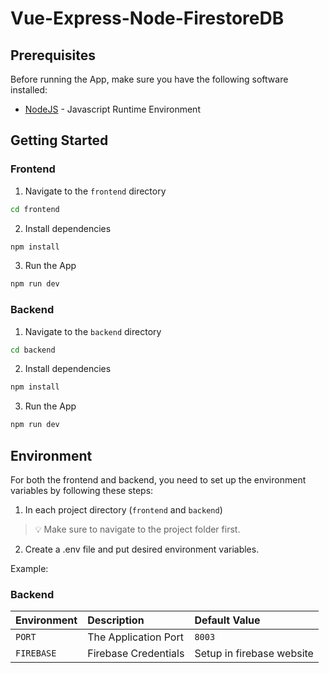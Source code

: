 # Vue-Express-Node-FirestoreDB

## Prerequisites

Before running the App, make sure you have the following software installed:
- [NodeJS](https://nodejs.org/en) - Javascript Runtime Environment

## Getting Started

### Frontend

1. Navigate to the `frontend` directory

```sh
cd frontend
```

2. Install dependencies

```sh
npm install
```

3. Run the App

```sh
npm run dev
```

### Backend

1. Navigate to the `backend` directory

```sh
cd backend
```

2. Install dependencies

```sh
npm install
```

3. Run the App

```sh
npm run dev
```

## Environment

For both the frontend and backend, you need to set up the environment variables by following these steps:

1. In each project directory (`frontend` and `backend`)

> 💡 Make sure to navigate to the project folder first.

2. Create a .env file and put desired environment variables.

Example:
### Backend

| Environment | Description          | Default Value                |
| :---------- | :------------------- | :--------------------------- |
| `PORT`      | The Application Port | `8003`                       |
| `FIREBASE ` | Firebase Credentials | Setup in firebase website    |
